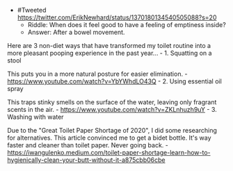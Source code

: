 - #Tweeted https://twitter.com/ErikNewhard/status/1370180134540505088?s=20
    - Riddle:
When does it feel good to have a feeling of emptiness inside?
    - Answer:
After a bowel movement.

Here are 3 non-diet ways that have transformed my toilet routine into a more pleasant pooping experience in the past year...
    - 1. Squatting on a stool

This puts you in a more natural posture for easier elimination.
        - https://www.youtube.com/watch?v=YbYWhdLO43Q
    - 2. Using essential oil spray

This traps stinky smells on the surface of the water, leaving only fragrant scents in the air.
        - https://www.youtube.com/watch?v=ZKLnhuzh9uY
    - 3. Washing with water

Due to the "Great Toilet Paper Shortage of 2020", I did some researching for alternatives. This article convinced me to get a bidet bottle. It's way faster and cleaner than toilet paper. Never going back.
        - https://iwangulenko.medium.com/toilet-paper-shortage-learn-how-to-hygienically-clean-your-butt-without-it-a875cbb06cbe
